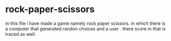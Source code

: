 # rock-paper-scissors
in this file i have made a game namely rock paper scissors. in which there is a computer that generated randon choices and a user . there score in that is traced as well.
